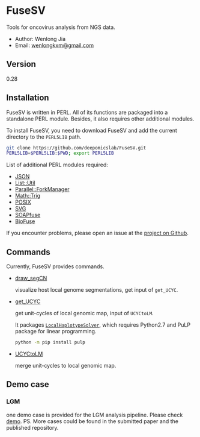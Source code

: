 # FuseSV

Tools for oncovirus analysis from NGS data.

- Author: Wenlong Jia
- Email:  wenlongkxm@gmail.com

## Version
0.28

## Installation

FuseSV is written in PERL. All of its functions are packaged into a standalone PERL module. Besides, it also requires other additional modules.

To install FuseSV, you need to download FuseSV and add the current directory to the `PERL5LIB` path.
```bash
git clone https://github.com/deepomicslab/FuseSV.git
PERL5LIB=$PERL5LIB:$PWD; export PERL5LIB
```
List of additional PERL modules required:
- [JSON](https://metacpan.org/pod/JSON)
- [List::Util](https://metacpan.org/pod/List::Util)
- [Parallel::ForkManager](https://metacpan.org/pod/Parallel::ForkManager)
- [Math::Trig](https://metacpan.org/pod/Math::Trig)
- [POSIX](https://metacpan.org/pod/distribution/perl/ext/POSIX/lib/POSIX.pod)
- [SVG](https://metacpan.org/pod/SVG)
- [SOAPfuse](https://github.com/Nobel-Justin/SOAPfuse)
- [BioFuse](https://github.com/Nobel-Justin/BioFuse)

If you encounter problems, please open an issue at the [project on Github](https://github.com/deepomicslab/FuseSV).

## Commands

Currently, FuseSV provides commands.

- [draw_segCN](./manual/draw_segCN.md)

  visualize host local genome segmentations, get input of `get_UCYC`.

- [get_UCYC](./manual/get_UCYC.md)
  
  get unit-cycles of local genomic map, input of `UCYCtoLM`.

  It packages [`LocalHaplotypeSolver`](https://github.com/deepomicslab/LocalHaplotypeSolver), which requires Python2.7 and PuLP package for linear programming.

  ```bash
  python -m pip install pulp
  ```

- [UCYCtoLM](./manual/UCYCtoLM.md)

  merge unit-cycles to local genomic map.

## Demo case

### LGM
one demo case is provided for the LGM analysis pipeline. Please check [demo](./demo/LGM).
PS. More cases could be found in the submitted paper and the published repository.
